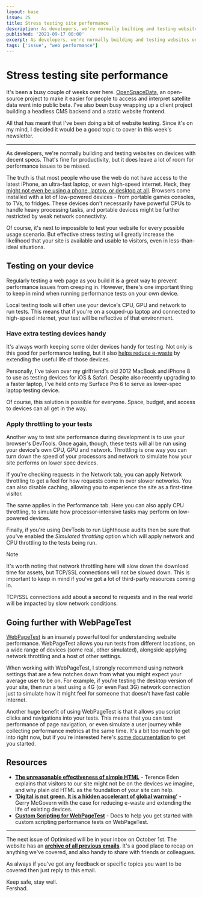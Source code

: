 ```yaml
---
layout: base
issue: 25
title: Stress testing site performance
description: As developers, we're normally building and testing websites on devices with decent specs, so testing how your site performs over a slow network or on a low-powered device is one way to help ensure real world performance.
published: '2021-09-17 00:00'
excerpt: As developers, we're normally building and testing websites on devices with decent specs, so testing how your site performs over a slow network or on a low-powered device is one way to help ensure real world performance.
tags: ['issue', "web performance"]
---
```

# Stress testing site performance

It's been a busy couple of weeks over here. [OpenSpaceData](http://openspacedata.netlify.app/), an open-source project to make it easier for people to access and interpret satellite data went into public beta. I've also been busy wrapping up a client project building a headless CMS backend and a static website frontend. 

All that has meant that I've been doing a bit of website testing. Since it's on my mind, I decided it would be a good topic to cover in this week's newsletter.

*** 

As developers, we're normally building and testing websites on devices with decent specs. That's fine for productivity, but it does leave a lot of room for performance issues to be missed.

The truth is that most people who use the web do not have access to the latest iPhone, an ultra-fast laptop, or even high-speed internet. Heck, they [might not even be using a phone, laptop, or desktop at all](https://shkspr.mobi/blog/2021/01/the-unreasonable-effectiveness-of-simple-html/). Browsers come installed with a lot of low-powered devices - from portable games consoles, to TVs, to fridges. These devices don't necessarily have powerful CPUs to handle heavy processing tasks, and portable devices might be further restricted by weak network connectivity.

Of course, it's next to impossible to test your website for every possible usage scenario. But effective stress testing will greatly increase the likelihood that your site is available and usable to visitors, even in less-than-ideal situations.

## Testing on your device

Regularly testing a web page as you build it is a great way to prevent performance issues from creeping in. However, there's one important thing to keep in mind when running performance tests on your own device. 

Local testing tools will often use your device's CPU, GPU and network to run tests. This means that if you're on a souped-up laptop and connected to high-speed internet, your test will be reflective of that environment.

### Have extra testing devices handy

It's always worth keeping some older devices handy for testing. Not only is this good for performance testing, but it also [helps reduce e-waste](https://www.siliconrepublic.com/enterprise/gerry-mcgovern-digital-pollution-e-waste) by extending the useful life of those devices. 

Personally, I've taken over my girlfriend's old 2012 MacBook and iPhone 8 to use as testing devices for iOS & Safari. Despite also recently upgrading to a faster laptop, I've held onto my Surface Pro 6 to serve as lower-spec laptop testing device.

Of course, this solution is possible for everyone. Space, budget, and access to devices can all get in the way.

### Apply throttling to your tests

Another way to test site performance during development is to use your browser's DevTools. Once again, though, these tests will all be run using your device's own CPU, GPU and network. Throttling is one way you can turn down the speed of your processors and network to simulate how your site performs on lower spec devices.

If you're checking requests in the Network tab, you can apply Network throttling to get a feel for how requests come in over slower networks. You can also disable caching, allowing you to experience the site as a first-time visitor.

The same applies in the Performance tab. Here you can also apply CPU throttling, to simulate how processor-intensive tasks may perform on low-powered devices.

Finally, if you're using DevTools to run Lighthouse audits then be sure that you've enabled the *Simulated throttling* option which will apply network and CPU throttling to the tests being run.


<div class="callout">
<p class="h3 title">Note</p>
<p>It's worth noting that network throttling here will slow down the download time for assets, but TCP/SSL connections will not be slowed down. This is important to keep in mind if you've got a lot of third-party resources coming in. </p>
<p>TCP/SSL connections add about a second to requests and in the real world will be impacted by slow network conditions.</p>
</div>

## Going further with WebPageTest

[WebPageTest](https://webpagetest.org/) is an insanely powerful tool for understanding website performance. WebPageTest allows you run tests from different locations, on a wide range of devices (some real, other simulated), alongside applying network throttling and a host of other settings.

When working with WebPageTest, I strongly recommend using network settings that are a few notches down from what you might expect your average user to be on. For example, if you're testing the desktop version of your site, then run a test using a 4G (or even Fast 3G) network connection just to simulate how it might feel for someone that doesn't have fast cable internet.

Another huge benefit of using WebPageTest is that it allows you script clicks and navigations into your tests. This means that you can test performance of page navigation, or even simulate a user journey while collecting performance metrics at the same time. It's a bit too much to get into right now, but if you're interested here's [some documentation](https://docs.webpagetest.org/scripting/) to get you started.

## Resources

- **[The unreasonable effectiveness of simple HTML](https://shkspr.mobi/blog/2021/01/the-unreasonable-effectiveness-of-simple-html/)** - Terence Eden explains that visitors to our site might not be on the devices we imagine, and why plain old HTML as the foundation of your site can help.
- **[‘Digital is not green. It is a hidden accelerant of global warming’](https://www.siliconrepublic.com/enterprise/gerry-mcgovern-digital-pollution-e-waste)** - Gerry McGovern with the case for reducing e-waste and extending the life of existing devices.
- **[Custom Scripting for WebPageTest](https://docs.webpagetest.org/scripting/)** - Docs to help you get started with custom scripting performance tests on WebPageTest.

***

The next issue of Optimised will be in your inbox on October 1st. The website has an **[archive of all previous emails](https://optimised.email/)**. It's a good place to recap on anything we've covered, and also handy to share with friends or colleagues.

As always if you've got any feedback or specific topics you want to be covered then just reply to this email.

Keep safe, stay well.  
Fershad.
